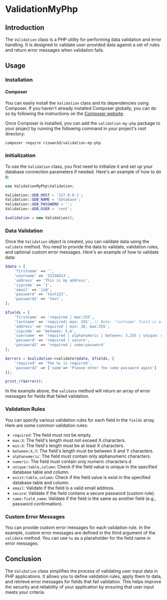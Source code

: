 # ValidationMyPhp
## Introduction

The `Validation` class is a PHP utility for performing data validation and error handling. It is designed to validate user-provided data against a set of rules and return error messages when validation fails.

## Usage

### Installation

#### Composer

You can easily install the `Validation` class and its dependencies using Composer. If you haven't already installed Composer globally, you can do so by following the instructions on the [Composer website](https://getcomposer.org/download/).

Once Composer is installed, you can add the `validation-my-php` package to your project by running the following command in your project's root directory:

```bash
composer require rizwan3d/validation-my-php
```

### Initialization

To use the `Validation` class, you first need to initialize it and set up your database connection parameters if needed. Here's an example of how to do it:

```php
use ValidationMyPhp\Validation;

Validation::$DB_HOST = '127.0.0.1';
Validation::$DB_NAME = 'database';
Validation::$DB_PASSWORD = '';
Validation::$DB_USER = 'root';

$validation = new Validation();
```

### Data Validation

Once the `Validation` object is created, you can validate data using the `validate` method. You need to provide the data to validate, validation rules, and optional custom error messages. Here's an example of how to validate data:

```php
$data = [
    'firstname' => '',
    'username' => '33158413',
    'address' => 'This is my address',
    'zipcode' => '1',
    'email' => 'jo@',
    'password' => 'test123',
    'password2' => 'test',
];

$fields = [
    'firstname' => 'required | max:255',
    'lastname' => 'required| max: 255', // Note: 'lastname' field is missing in the data
    'address' => 'required | min: 10, max:255',
    'zipcode' => 'between: 5,6',
    'username' => 'required | alphanumeric | between: 3,255 | unique: users,username',
    'password' => 'required | secure',
    'password2' => 'required | same:password'
];

$errors = $validation->validate($data, $fields, [
    'required' => 'The %s is required',
    'password2' => ['same'=> 'Please enter the same password again']
]);

print_r($errors);
```

In the example above, the `validate` method will return an array of error messages for fields that failed validation.

### Validation Rules

You can specify various validation rules for each field in the `fields` array. Here are some common validation rules:

- `required`: The field must not be empty.
- `max:X`: The field's length must not exceed X characters.
- `min:X`: The field's length must be at least X characters.
- `between:X,Y`: The field's length must be between X and Y characters.
- `alphanumeric`: The field must contain only alphanumeric characters.
- `numeric`: The field must contain only numeric characters.d
- `unique:table,column`: Check if the field value is unique in the specified database table and column.
- `exist:table,column`: Check if the field value is exist in the specified database table and column.
- `email`: Validate if the field is a valid email address.
- `secure`: Validate if the field contains a secure password (custom rule).
- `same:field_name`: Validate if the field is the same as another field (e.g., password confirmation).

### Custom Error Messages

You can provide custom error messages for each validation rule. In the example, custom error messages are defined in the third argument of the `validate` method. You can use `%s` as a placeholder for the field name in error messages.

## Conclusion

The `Validation` class simplifies the process of validating user input data in PHP applications. It allows you to define validation rules, apply them to data, and retrieve error messages for fields that fail validation. This helps improve the security and reliability of your application by ensuring that user input meets your criteria.
